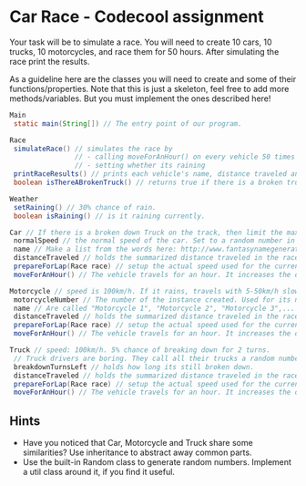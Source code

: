 # Car Race - Codecool assignment
Your task will be to simulate a race. You will need to create 10 cars, 10 trucks, 10 motorcycles, and race them for 50 hours. After simulating the race print the results.

As a guideline here are the classes you will need to create and some of their functions/properties. Note that this is just a skeleton, feel free to add more methods/variables. But you must implement the ones described here!

```java
Main
 static main(String[]) // The entry point of our program.

Race
 simulateRace() // simulates the race by
                // - calling moveForAnHour() on every vehicle 50 times
                // - setting whether its raining
 printRaceResults() // prints each vehicle's name, distance traveled ant type.
 boolean isThereABrokenTruck() // returns true if there is a broken truck on track

Weather
 setRaining() // 30% chance of rain.
 boolean isRaining() // is it raining currently.

Car // If there is a broken down Truck on the track, then limit the max speed of cars to 75 km/h.
 normalSpeed // the normal speed of the car. Set to a random number in the constructor between 80-110km/h.
 name // Make a list from the words here: http://www.fantasynamegenerators.com/car-names.php and pick 2 randomly for each instance.
 distanceTraveled // holds the summarized distance traveled in the race.
 prepareForLap(Race race) // setup the actual speed used for the current lap
 moveForAnHour() // The vehicle travels for an hour. It increases the distance traveled. Call this from the Race::simulateRace() only!

Motorcycle // speed is 100km/h. If it rains, travels with 5-50km/h slower (randomly). Doesn't care about trucks.
 motorcycleNumber // The number of the instance created. Used for its name.
 name // Are called "Motorcycle 1", "Motorcycle 2", "Motorcycle 3",... Unique.
 distanceTraveled // holds the summarized distance traveled in the race.
 prepareForLap(Race race) // setup the actual speed used for the current lap
 moveForAnHour() // The vehicle travels for an hour. It increases the distance traveled. Call this from the Race::simulateRace() only!

Truck // speed: 100km/h. 5% chance of breaking down for 2 turns.
 // Truck drivers are boring. They call all their trucks a random number between 0 and 1000.
 breakdownTurnsLeft // holds how long its still broken down.
 distanceTraveled // holds the summarized distance traveled in the race.
 prepareForLap(Race race) // setup the actual speed used for the current lap
 moveForAnHour() // The vehicle travels for an hour. It increases the distance traveled. Call this from the Race::simulateRace() only!
```

## Hints
* Have you noticed that Car, Motorcycle and Truck share some similarities? Use inheritance to abstract away common parts.
* Use the built-in Random class to generate random numbers. Implement a util class around it, if you find it useful.